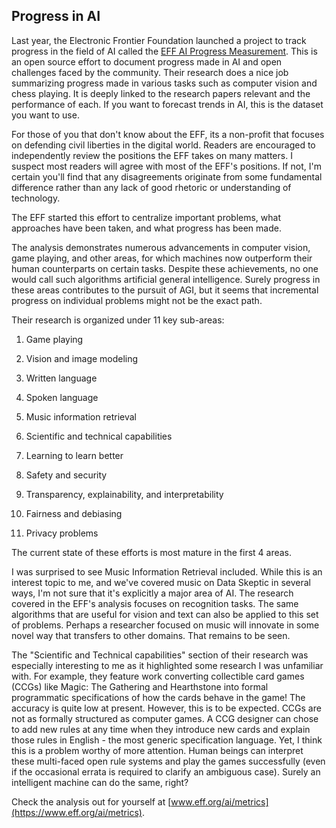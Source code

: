 ## Progress in AI

Last year, the Electronic Frontier Foundation launched a project to track progress in the field of AI called the [EFF AI Progress Measurement](https://www.eff.org/ai/metrics).  This is an open source effort to document progress made in AI and open challenges faced by the community. Their research does a nice job summarizing progress made in various tasks such as computer vision and chess playing.  It is deeply linked to the research papers relevant and the performance of each.  If you want to forecast trends in AI, this is the dataset you want to use.

For those of you that don't know about the EFF, its a non-profit that focuses on defending civil liberties in the digital world.  Readers are encouraged to independently review the positions the EFF takes on many matters.  I suspect most readers will agree with most of the EFF's positions.  If not, I'm certain you'll find that any disagreements originate from some fundamental difference rather than any lack of good rhetoric or understanding of technology.

The EFF started this effort to centralize important problems, what approaches have been taken, and what progress has been made.

The analysis demonstrates numerous advancements in computer vision, game playing, and other areas, for which machines now outperform their human counterparts on certain tasks.  Despite these achievements, no one would call such algorithms artificial general intelligence.  Surely progress in these areas contributes to the pursuit of AGI, but it seems that incremental progress on individual problems might not be the exact path.

Their research is organized under 11 key sub-areas:

1. Game playing

2. Vision and image modeling

3. Written language

4. Spoken language

5. Music information retrieval

6. Scientific and technical capabilities

7. Learning to learn better

8. Safety and security

9. Transparency, explainability, and interpretability

10. Fairness and debiasing

11. Privacy problems

The current state of these efforts is most mature in the first 4 areas.

I was surprised to see Music Information Retrieval included.  While this is an interest topic to me, and we've covered music on Data Skeptic in several ways, I'm not sure that it's explicitly a major area of AI.  The research covered in the EFF's analysis focuses on recognition tasks.  The same algorithms that are useful for vision and text can also be applied to this set of problems.  Perhaps a researcher focused on music will innovate in some novel way that transfers to other domains.  That remains to be seen.

The "Scientific and Technical capabilities" section of their research was especially interesting to me as it highlighted some research I was unfamiliar with.  For example, they feature work converting collectible card games (CCGs) like Magic: The Gathering and Hearthstone into formal programmatic specifications of how the cards behave in the game!  The accuracy is quite low at present.  However, this is to be expected.  CCGs are not as formally structured as computer games.  A CCG designer can chose to add new rules at any time when they introduce new cards and explain those rules in English - the most generic specification language.  Yet, I think this is a problem worthy of more attention.  Human beings can interpret these multi-faced open rule systems and play the games successfully (even if the occasional errata is required to clarify an ambiguous case).  Surely an intelligent machine can do the same, right?

Check the analysis out for yourself at [www.eff.org/ai/metrics](https://www.eff.org/ai/metrics).
